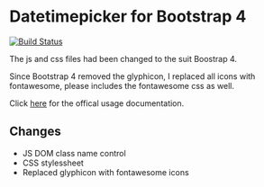 # Datetimepicker for Bootstrap 4
[![Build Status](https://travis-ci.org/pingcheng/bootstrap4-datetimepicker.svg?branch=master)](https://travis-ci.org/pingcheng/bootstrap4-datetimepicker)

The js and css files had been changed to the suit Boostrap 4.

Since Bootstrap 4 removed the glyphicon, I replaced all icons with fontawesome, please includes the fontawesome css as well.

Click [here](http://eonasdan.github.io/bootstrap-datetimepicker/) for the offical usage documentation.

## Changes

* JS DOM class name control
* CSS stylessheet
* Replaced glyphicon with fontawesome icons
